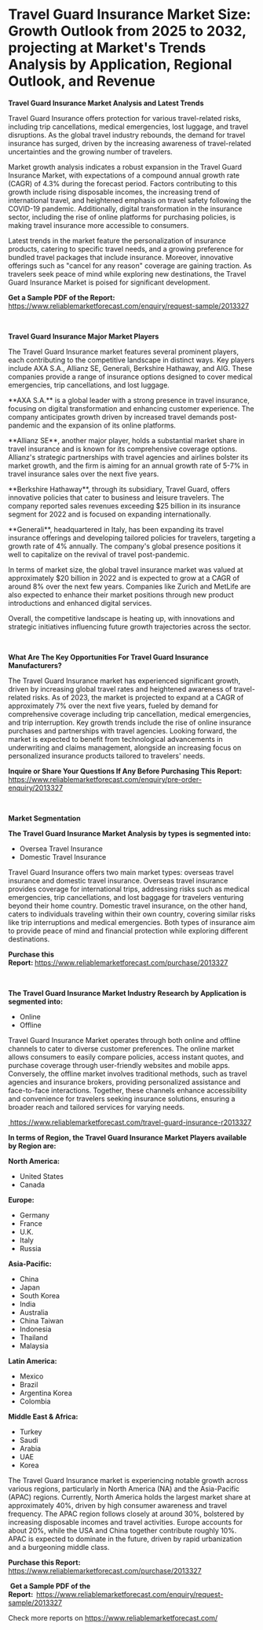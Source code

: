 <p><h1>Travel Guard Insurance Market Size: Growth Outlook from 2025 to 2032, projecting at Market's Trends Analysis by Application, Regional Outlook, and Revenue</h1></p><p><strong>Travel Guard Insurance Market Analysis and Latest Trends</strong></p>
<p><p>Travel Guard Insurance offers protection for various travel-related risks, including trip cancellations, medical emergencies, lost luggage, and travel disruptions. As the global travel industry rebounds, the demand for travel insurance has surged, driven by the increasing awareness of travel-related uncertainties and the growing number of travelers. </p><p>Market growth analysis indicates a robust expansion in the Travel Guard Insurance Market, with expectations of a compound annual growth rate (CAGR) of 4.3% during the forecast period. Factors contributing to this growth include rising disposable incomes, the increasing trend of international travel, and heightened emphasis on travel safety following the COVID-19 pandemic. Additionally, digital transformation in the insurance sector, including the rise of online platforms for purchasing policies, is making travel insurance more accessible to consumers.</p><p>Latest trends in the market feature the personalization of insurance products, catering to specific travel needs, and a growing preference for bundled travel packages that include insurance. Moreover, innovative offerings such as "cancel for any reason" coverage are gaining traction. As travelers seek peace of mind while exploring new destinations, the Travel Guard Insurance Market is poised for significant development.</p></p>
<p><strong>Get a Sample PDF of the Report:&nbsp;</strong> <a href="https://www.reliablemarketforecast.com/enquiry/request-sample/2013327?utm_campaign=2235&utm_medium=2&utm_source=Github&utm_content=ia&utm_term=10032025&utm_id=travel-guard-insurance">https://www.reliablemarketforecast.com/enquiry/request-sample/2013327</a></p>
<p>&nbsp;</p>
<p><strong>Travel Guard Insurance Major Market Players</strong></p>
<p><p>The Travel Guard Insurance market features several prominent players, each contributing to the competitive landscape in distinct ways. Key players include AXA S.A., Allianz SE, Generali, Berkshire Hathaway, and AIG. These companies provide a range of insurance options designed to cover medical emergencies, trip cancellations, and lost luggage.</p><p>**AXA S.A.** is a global leader with a strong presence in travel insurance, focusing on digital transformation and enhancing customer experience. The company anticipates growth driven by increased travel demands post-pandemic and the expansion of its online platforms.</p><p>**Allianz SE**, another major player, holds a substantial market share in travel insurance and is known for its comprehensive coverage options. Allianz's strategic partnerships with travel agencies and airlines bolster its market growth, and the firm is aiming for an annual growth rate of 5-7% in travel insurance sales over the next five years.</p><p>**Berkshire Hathaway**, through its subsidiary, Travel Guard, offers innovative policies that cater to business and leisure travelers. The company reported sales revenues exceeding $25 billion in its insurance segment for 2022 and is focused on expanding internationally.</p><p>**Generali**, headquartered in Italy, has been expanding its travel insurance offerings and developing tailored policies for travelers, targeting a growth rate of 4% annually. The company's global presence positions it well to capitalize on the revival of travel post-pandemic.</p><p>In terms of market size, the global travel insurance market was valued at approximately $20 billion in 2022 and is expected to grow at a CAGR of around 8% over the next few years. Companies like Zurich and MetLife are also expected to enhance their market positions through new product introductions and enhanced digital services. </p><p>Overall, the competitive landscape is heating up, with innovations and strategic initiatives influencing future growth trajectories across the sector.</p></p>
<p>&nbsp;</p>
<p><strong>What Are The Key Opportunities For Travel Guard Insurance Manufacturers?</strong></p>
<p><p>The Travel Guard Insurance market has experienced significant growth, driven by increasing global travel rates and heightened awareness of travel-related risks. As of 2023, the market is projected to expand at a CAGR of approximately 7% over the next five years, fueled by demand for comprehensive coverage including trip cancellation, medical emergencies, and trip interruption. Key growth trends include the rise of online insurance purchases and partnerships with travel agencies. Looking forward, the market is expected to benefit from technological advancements in underwriting and claims management, alongside an increasing focus on personalized insurance products tailored to travelers' needs.</p></p>
<p><strong>Inquire or Share Your Questions If Any Before Purchasing This Report:</strong> <a href="https://www.reliablemarketforecast.com/enquiry/pre-order-enquiry/2013327?utm_campaign=2235&utm_medium=2&utm_source=Github&utm_content=ia&utm_term=10032025&utm_id=travel-guard-insurance">https://www.reliablemarketforecast.com/enquiry/pre-order-enquiry/2013327</a></p>
<p>&nbsp;</p>
<p><strong>Market Segmentation</strong></p>
<p><strong>The Travel Guard Insurance Market Analysis by types is segmented into:</strong></p>
<p><ul><li>Oversea Travel Insurance</li><li>Domestic Travel Insurance</li></ul></p>
<p><p>Travel Guard Insurance offers two main market types: overseas travel insurance and domestic travel insurance. Overseas travel insurance provides coverage for international trips, addressing risks such as medical emergencies, trip cancellations, and lost baggage for travelers venturing beyond their home country. Domestic travel insurance, on the other hand, caters to individuals traveling within their own country, covering similar risks like trip interruptions and medical emergencies. Both types of insurance aim to provide peace of mind and financial protection while exploring different destinations.</p></p>
<p><strong>Purchase this Report:&nbsp;</strong><a href="https://www.reliablemarketforecast.com/purchase/2013327?utm_campaign=2235&utm_medium=2&utm_source=Github&utm_content=ia&utm_term=10032025&utm_id=travel-guard-insurance">https://www.reliablemarketforecast.com/purchase/2013327</a></p>
<p>&nbsp;</p>
<p><strong>The Travel Guard Insurance Market Industry Research by Application is segmented into:</strong></p>
<p><ul><li>Online</li><li>Offline</li></ul></p>
<p><p>Travel Guard Insurance Market operates through both online and offline channels to cater to diverse customer preferences. The online market allows consumers to easily compare policies, access instant quotes, and purchase coverage through user-friendly websites and mobile apps. Conversely, the offline market involves traditional methods, such as travel agencies and insurance brokers, providing personalized assistance and face-to-face interactions. Together, these channels enhance accessibility and convenience for travelers seeking insurance solutions, ensuring a broader reach and tailored services for varying needs.</p></p>
<p><a href="https://www.reliablemarketforecast.com/travel-guard-insurance-r2013327?utm_campaign=2235&utm_medium=2&utm_source=Github&utm_content=ia&utm_term=10032025&utm_id=travel-guard-insurance">&nbsp;https://www.reliablemarketforecast.com/travel-guard-insurance-r2013327</a></p>
<p><strong>In terms of Region, the Travel Guard Insurance Market Players available by Region are:</strong></p>
<p>
    <p> <strong> North America: </strong>
        <ul>
            <li>United States</li>
            <li>Canada</li>
        </ul>
        </p> 
    <p> <strong> Europe: </strong>
        <ul>
            <li>Germany</li>
            <li>France</li>
            <li>U.K.</li>
            <li>Italy</li>
            <li>Russia</li>
        </ul>
        </p> 
    <p> <strong> Asia-Pacific: </strong>
        <ul>
            <li>China</li>
            <li>Japan</li>
            <li>South Korea</li>
            <li>India</li>
            <li>Australia</li>
            <li>China Taiwan</li>
            <li>Indonesia</li>
            <li>Thailand</li>
            <li>Malaysia</li>
        </ul>
        </p> 
    <p> <strong> Latin America: </strong>
        <ul>
            <li>Mexico</li>
            <li>Brazil</li>
            <li>Argentina Korea</li>
            <li>Colombia</li>
        </ul>
        </p> 
    <p> <strong> Middle East & Africa: </strong>
        <ul>
            <li>Turkey</li>
            <li>Saudi</li>
            <li>Arabia</li>
            <li>UAE</li>
            <li>Korea</li>
        </ul>
    </p>
    </p>
<p><p>The Travel Guard Insurance market is experiencing notable growth across various regions, particularly in North America (NA) and the Asia-Pacific (APAC) regions. Currently, North America holds the largest market share at approximately 40%, driven by high consumer awareness and travel frequency. The APAC region follows closely at around 30%, bolstered by increasing disposable incomes and travel activities. Europe accounts for about 20%, while the USA and China together contribute roughly 10%. APAC is expected to dominate in the future, driven by rapid urbanization and a burgeoning middle class.</p></p>
<p><strong>Purchase this Report: </strong><a href="https://www.reliablemarketforecast.com/purchase/2013327?utm_campaign=2235&utm_medium=2&utm_source=Github&utm_content=ia&utm_term=10032025&utm_id=travel-guard-insurance">https://www.reliablemarketforecast.com/purchase/2013327</a></p>
<p>&nbsp;<strong>Get a Sample PDF of the Report:&nbsp;&nbsp;</strong><a href="https://www.reliablemarketforecast.com/enquiry/request-sample/2013327?utm_campaign=2235&utm_medium=2&utm_source=Github&utm_content=ia&utm_term=10032025&utm_id=travel-guard-insurance">https://www.reliablemarketforecast.com/enquiry/request-sample/2013327</a></p>
<p><strong></strong></p>
<p>Check more reports on <a href="https://www.reliablemarketforecast.com/?utm_campaign=2235&utm_medium=2&utm_source=Github&utm_content=ia&utm_term=10032025&utm_id=travel-guard-insurance">https://www.reliablemarketforecast.com/</a></p>